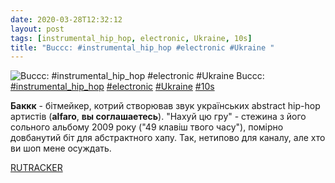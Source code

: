 ```yaml
---
date: 2020-03-28T12:32:12
layout: post
tags: [instrumental_hip_hop, electronic, Ukraine, 10s]
title: "Buccc: #instrumental_hip_hop #electronic #Ukraine "
---
```

![Buccc: #instrumental_hip_hop #electronic #Ukraine ](https://res.cloudinary.com/vast-space-unexplored/image/upload/q_auto,dpr_auto,w_auto/photos/photo_927_28-03-2020_12-32-12.jpg)
Buccc: [#instrumental_hip_hop](/tags/#instrumental_hip_hop) [#electronic](/tags/#electronic) [#Ukraine](/tags/#Ukraine) [#10s](/tags/#10s)

**Баккк** - бітмейкер, котрий створював звук українських abstract hip-hop артистів (**alfaro**, **вы соглашаетесь**). &quot;Нахуй цю гру&quot; - стежина з його сольного альбому 2009 року (&quot;49 клавіш твого часу&quot;), помірно довбанутий біт для абстрактного хапу. Так, нетипово для каналу, але хто ви шоп мене осуждать.

[RUTRACKER](https://rutracker.org/forum/viewtopic.php?t=4187298)